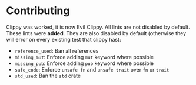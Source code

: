 # Contributing

Clippy was worked, it is now Evil Clippy.
All lints are not disabled by default. These lints were **added**. They are also disabled by default (otherwise they will error on every existing test that clippy has):

- `reference_used`: Ban all references
- `missing_mut`: Enforce adding `mut` keyword where possible
- `missing_pub`: Enforce adding `pub` keyword where possible
- `safe_code`: Enforce `unsafe fn` and `unsafe trait` over `fn` or `trait`
- `std_used`: Ban the `std` crate
